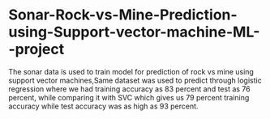 # Sonar-Rock-vs-Mine-Prediction-using-Support-vector-machine-ML--project
The sonar data is used to train model for prediction of rock vs mine using support vector machines,Same  dataset was used to predict through logistic regression where we had training accuracy as 83 percent  and test as 76 percent, while comparing it with SVC which gives us 79 percent  training accuracy while test accuracy was as high as 93 percent.
